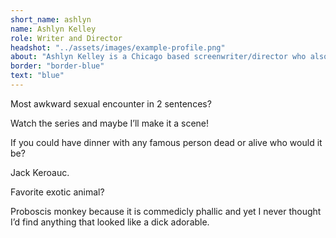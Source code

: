 ```yaml
---
short_name: ashlyn
name: Ashlyn Kelley
role: Writer and Director
headshot: "../assets/images/example-profile.png"
about: "Ashlyn Kelley is a Chicago based screenwriter/director who also works a lot producing films as well as doing casting and SFX makeup. On top of this she is a talent agent at a Chicago non-union talent agency. This project is her baby, a combination of her female centric film making style and her silly sense of humor. She has never been this happy with a cast or crew, and cannot wait to keep working with them. @akfeatures"
border: "border-blue"
text: "blue"
---
```

<p class="question">Most awkward sexual encounter in 2 sentences? </p>

<p class="answer">Watch the series and maybe I’ll make it a scene!</p>

<p class="question">If you could have dinner with any famous person dead or alive who would it be?</p>

<p class="answer">Jack Keroauc.</p>

<p class="question">Favorite exotic animal? </p>

<p class="answer">Proboscis monkey because it is commedicly phallic and yet I never thought I’d find anything that looked like a dick adorable.</p>
